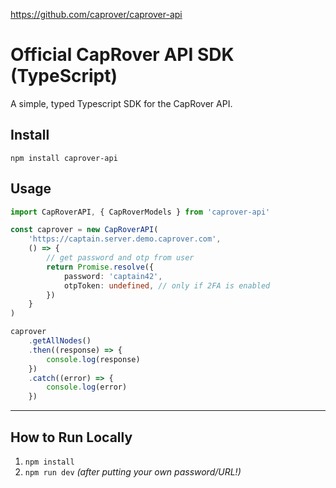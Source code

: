 https://github.com/caprover/caprover-api

# Official CapRover API SDK (TypeScript)

A simple, typed Typescript SDK for the CapRover API.

## Install

```
npm install caprover-api
```

## Usage

```ts
import CapRoverAPI, { CapRoverModels } from 'caprover-api'

const caprover = new CapRoverAPI(
    'https://captain.server.demo.caprover.com',
    () => {
        // get password and otp from user
        return Promise.resolve({
            password: 'captain42',
            otpToken: undefined, // only if 2FA is enabled
        })
    }
)

caprover
    .getAllNodes()
    .then((response) => {
        console.log(response)
    })
    .catch((error) => {
        console.log(error)
    })
```

---

## **How to Run Locally**

1. `npm install`
2. `npm run dev` _(after putting your own password/URL!)_
